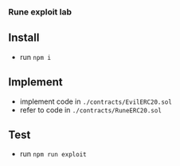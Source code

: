 ### Rune exploit lab

## Install

- run `npm i`
## Implement

- implement code in `./contracts/EvilERC20.sol`
- refer to code in `./contracts/RuneERC20.sol`

## Test

- run `npm run exploit`
